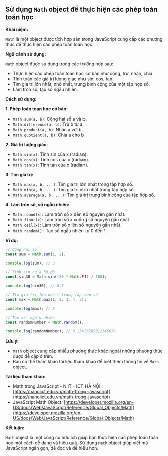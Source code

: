 ## Sử dụng `Math` object để thực hiện các phép toán toán học

**Khái niệm:**

`Math` là một object được tích hợp sẵn trong JavaScript cung cấp các phương thức để thực hiện các phép toán toán học.

**Ngữ cảnh sử dụng:**

`Math` object được sử dụng trong các trường hợp sau:

- Thực hiện các phép toán toán học cơ bản như cộng, trừ, nhân, chia.
- Tính toán các giá trị lượng giác như sin, cos, tan.
- Tìm giá trị lớn nhất, nhỏ nhất, trung bình cộng của một tập hợp số.
- Làm tròn số, tạo số ngẫu nhiên.

**Cách sử dụng:**

**1. Phép toán toán học cơ bản:**

- `Math.sum(a, b)`: Cộng hai số a và b.
- `Math.difference(a, b)`: Trừ b từ a.
- `Math.product(a, b)`: Nhân a với b.
- `Math.quotient(a, b)`: Chia a cho b.

**2. Giá trị lượng giác:**

- `Math.sin(x)`: Tính sin của x (radian).
- `Math.cos(x)`: Tính cos của x (radian).
- `Math.tan(x)`: Tính tan của x (radian).

**3. Tìm giá trị:**

- `Math.max(a, b, ...)`: Tìm giá trị lớn nhất trong tập hợp số.
- `Math.min(a, b, ...)`: Tìm giá trị nhỏ nhất trong tập hợp số.
- `Math.average(a, b, ...)`: Tìm giá trị trung bình cộng của tập hợp số.

**4. Làm tròn số, số ngẫu nhiên:**

- `Math.round(x)`: Làm tròn số x đến số nguyên gần nhất.
- `Math.floor(x)`: Làm tròn số x xuống số nguyên gần nhất.
- `Math.ceil(x)`: Làm tròn số x lên số nguyên gần nhất.
- `Math.random()` : Tạo số ngẫu nhiên từ 0 đến 1.

**Ví dụ:**

```javascript
// Cộng hai số
const sum = Math.sum(1, 2);

console.log(sum); // 3

// Tính sin của 30 độ
const sin30 = Math.sin((30 * Math.PI) / 180);

console.log(sin30); // 0.5

// Tìm giá trị lớn nhất trong tập hợp số
const max = Math.max(1, 2, 3, 4, 5);

console.log(max); // 5

// Tạo số ngẫu nhiên
const randomNumber = Math.random();

console.log(randomNumber); // 0.23456789012345678
```

**Lưu ý:**

- `Math` object cung cấp nhiều phương thức khác ngoài những phương thức được đề cập ở trên.
- Bạn có thể tham khảo tài liệu tham khảo để biết thêm thông tin về `Math` object.

**Tài liệu tham khảo:**

- Math trong JavaScript - NIIT - ICT HÀ NỘI: [https://hanoiict.edu.vn/math-trong-javascript](https://hanoiict.edu.vn/math-trong-javascript)
- JavaScript Math Object: [https://developer.mozilla.org/en-US/docs/Web/JavaScript/Reference/Global_Objects/Math](https://developer.mozilla.org/en-US/docs/Web/JavaScript/Reference/Global_Objects/Math)

**Kết luận:**

`Math` object là một công cụ hữu ích giúp bạn thực hiện các phép toán toán học một cách dễ dàng và hiệu quả. Sử dụng `Math` object giúp viết mã JavaScript ngắn gọn, dễ đọc và dễ hiểu hơn.
